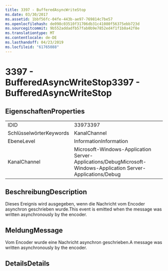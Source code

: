 ```yaml
---
title: 3397 - BufferedAsyncWriteStop
ms.date: 03/30/2017
ms.assetid: 1bbf56fc-04fe-443b-ae97-769814c7be57
ms.openlocfilehash: de098c03510f31706db31c41080f56375ebb723d
ms.sourcegitcommit: 9b552addadfb57fab0b9e7852ed4f1f1b8a42f8e
ms.translationtype: MT
ms.contentlocale: de-DE
ms.lasthandoff: 04/23/2019
ms.locfileid: "61765088"
---
```

# <a name="3397---bufferedasyncwritestop"></a><span data-ttu-id="4fd6c-102">3397 - BufferedAsyncWriteStop</span><span class="sxs-lookup"><span data-stu-id="4fd6c-102">3397 - BufferedAsyncWriteStop</span></span>
## <a name="properties"></a><span data-ttu-id="4fd6c-103">Eigenschaften</span><span class="sxs-lookup"><span data-stu-id="4fd6c-103">Properties</span></span>  
  
|||  
|-|-|  
|<span data-ttu-id="4fd6c-104">ID</span><span class="sxs-lookup"><span data-stu-id="4fd6c-104">ID</span></span>|<span data-ttu-id="4fd6c-105">3397</span><span class="sxs-lookup"><span data-stu-id="4fd6c-105">3397</span></span>|  
|<span data-ttu-id="4fd6c-106">Schlüsselwörter</span><span class="sxs-lookup"><span data-stu-id="4fd6c-106">Keywords</span></span>|<span data-ttu-id="4fd6c-107">Kanal</span><span class="sxs-lookup"><span data-stu-id="4fd6c-107">Channel</span></span>|  
|<span data-ttu-id="4fd6c-108">Ebene</span><span class="sxs-lookup"><span data-stu-id="4fd6c-108">Level</span></span>|<span data-ttu-id="4fd6c-109">Information</span><span class="sxs-lookup"><span data-stu-id="4fd6c-109">Information</span></span>|  
|<span data-ttu-id="4fd6c-110">Kanal</span><span class="sxs-lookup"><span data-stu-id="4fd6c-110">Channel</span></span>|<span data-ttu-id="4fd6c-111">Microsoft-Windows-Application Server-Applications/Debug</span><span class="sxs-lookup"><span data-stu-id="4fd6c-111">Microsoft-Windows-Application Server-Applications/Debug</span></span>|  
  
## <a name="description"></a><span data-ttu-id="4fd6c-112">Beschreibung</span><span class="sxs-lookup"><span data-stu-id="4fd6c-112">Description</span></span>  
 <span data-ttu-id="4fd6c-113">Dieses Ereignis wird ausgegeben, wenn die Nachricht vom Encoder asynchron geschrieben wurde.</span><span class="sxs-lookup"><span data-stu-id="4fd6c-113">This event is emitted when the message was written asynchronously by the encoder.</span></span>  
  
## <a name="message"></a><span data-ttu-id="4fd6c-114">Meldung</span><span class="sxs-lookup"><span data-stu-id="4fd6c-114">Message</span></span>  
 <span data-ttu-id="4fd6c-115">Vom Encoder wurde eine Nachricht asynchron geschrieben.</span><span class="sxs-lookup"><span data-stu-id="4fd6c-115">A message was written asynchronously by the encoder.</span></span>  
  
## <a name="details"></a><span data-ttu-id="4fd6c-116">Details</span><span class="sxs-lookup"><span data-stu-id="4fd6c-116">Details</span></span>
